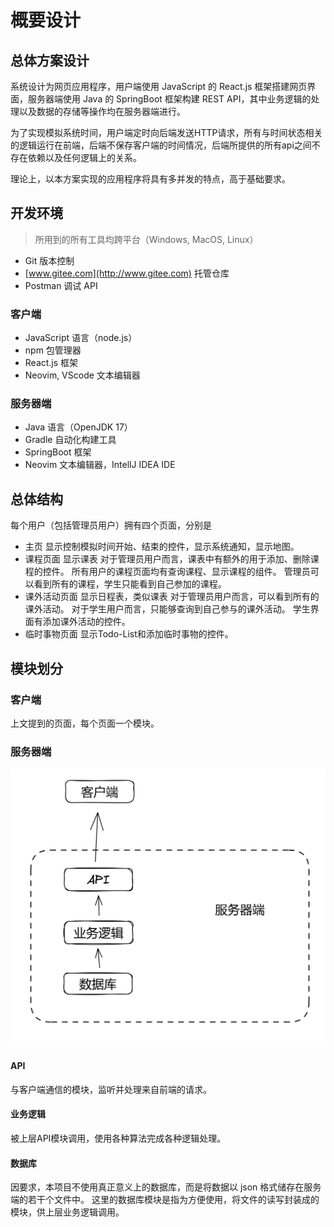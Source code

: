 # 概要设计

## 总体方案设计

系统设计为网页应用程序，用户端使用 JavaScript 的 React.js 框架搭建网页界面，服务器端使用 Java 的 SpringBoot 框架构建 REST API，其中业务逻辑的处理以及数据的存储等操作均在服务器端进行。

为了实现模拟系统时间，用户端定时向后端发送HTTP请求，所有与时间状态相关的逻辑运行在前端，后端不保存客户端的时间情况，后端所提供的所有api之间不存在依赖以及任何逻辑上的关系。

理论上，以本方案实现的应用程序将具有多并发的特点，高于基础要求。

## 开发环境

> 所用到的所有工具均跨平台（Windows, MacOS, Linux）
> 
- Git 版本控制
- [www.gitee.com](http://www.gitee.com) 托管仓库
- Postman 调试 API

### 客户端

- JavaScript 语言（node.js）
- npm 包管理器
- React.js 框架
- Neovim, VScode 文本编辑器

### 服务器端

- Java 语言（OpenJDK 17）
- Gradle 自动化构建工具
- SpringBoot 框架
- Neovim 文本编辑器，IntellJ IDEA IDE

## 总体结构

每个用户（包括管理员用户）拥有四个页面，分别是

- 主页
显示控制模拟时间开始、结束的控件，显示系统通知，显示地图。
- 课程页面
显示课表
对于管理员用户而言，课表中有额外的用于添加、删除课程的控件。
所有用户的课程页面均有查询课程、显示课程的组件。
管理员可以看到所有的课程，学生只能看到自己参加的课程。
- 课外活动页面
显示日程表，类似课表
对于管理员用户而言，可以看到所有的课外活动。
对于学生用户而言，只能够查询到自己参与的课外活动。
学生界面有添加课外活动的控件。
- 临时事物页面
显示Todo-List和添加临时事物的控件。

## 模块划分

### 客户端

上文提到的页面，每个页面一个模块。

### 服务器端

![structure](./documents/assets/structure.png)

#### API

与客户端通信的模块，监听并处理来自前端的请求。

#### 业务逻辑

被上层API模块调用，使用各种算法完成各种逻辑处理。

#### 数据库

因要求，本项目不使用真正意义上的数据库，而是将数据以 json 格式储存在服务端的若干个文件中。
这里的数据库模块是指为方便使用，将文件的读写封装成的模块，供上层业务逻辑调用。
